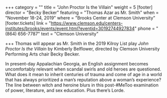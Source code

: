 +++
category = ""
title = "John Proctor Is the Villain"
weight = 5
[footer]
director = "Becky Becker"
featuring = "Thomas Azar as Mr. Smith"
when = "November 18-24, 2019"
where = "Brooks Center at Clemson University"
[footer.tickets]
link = "https://www.clemson.edu/centers-institutes/brooks/events/event.html?eventid=30192744927834"
phone = "(864) 656-7787"
text = "Clemson University"

+++
Thomas will appear as Mr. Smith in the 2019 Kilroy List play _John Proctor Is the Villain_ by Kimberly Belflower, directed by Clemson University Performing Arts chair Becky Becker.

In present-day Appalachian Georgia, an English assignment becomes uncomfortably relevant when scandal swirls and old heroes are questioned. What does it mean to inherit centuries of trauma and come of age in a world that has always prioritized a man’s reputation above a woman’s experience? The line between witch and heroine blurs in this post-#MeToo examination of power, literature, and sex education. Plus there’s Lorde.